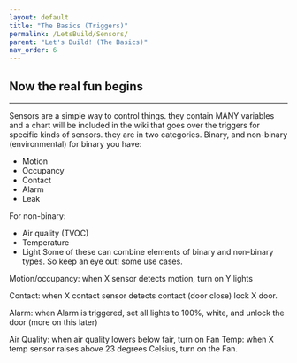 ```yaml
---
layout: default
title: "The Basics (Triggers)"
permalink: /LetsBuild/Sensors/
parent: "Let's Build! (The Basics)"
nav_order: 6
---
```

## Now the real fun begins
---

Sensors are a simple way to control things. they contain MANY variables and a chart will be included in the wiki that goes over the triggers for specific kinds of sensors. they are in two categories. Binary, and non-binary (environmental) for binary you have:
- Motion
- Occupancy
- Contact
- Alarm
- Leak

For non-binary:
- Air quality (TVOC)
- Temperature
- Light
Some of these can combine elements of binary and non-binary types. So keep an eye out! some use cases.

Motion/occupancy: when X sensor detects motion, turn on Y lights

Contact: when X contact sensor detects contact (door close) lock X door.

Alarm: when Alarm is triggered, set all lights to 100%, white, and unlock the door (more on this later)

Air Quality: when air quality lowers below fair, turn on Fan
Temp: when X temp sensor raises above 23 degrees Celsius, turn on the Fan.
